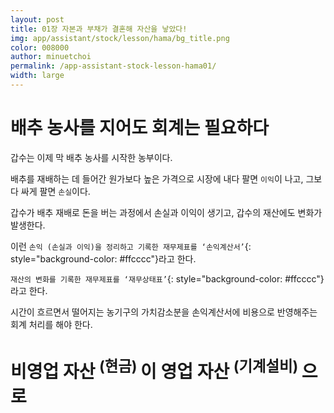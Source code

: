 ```yaml
---
layout: post
title: 01장 자본과 부채가 결혼해 자산을 낳았다!
img: app/assistant/stock/lesson/hama/bg_title.png
color: 008000
author: minuetchoi
permalink: /app-assistant-stock-lesson-hama01/
width: large
---
```


# 배추 농사를 지어도 회계는 필요하다

갑수는 이제 막 배추 농사를 시작한 농부이다.

배추를 재배하는 데 들어간 원가보다 높은 가격으로 시장에 내다 팔면 ``이익``이 나고, 그보다 싸게 팔면 ``손실``이다.

갑수가 배추 재배로 돈을 버는 과정에서 손실과 이익이 생기고, 갑수의 재산에도 변화가 발생한다.

이런 ``손익 (손실과 이익)을 정리하고 기록한 재무제표를 ‘손익계산서’``{: style="background-color: #ffcccc"}라고 한다.

``재산의 변화를 기록한 재무제표를 ‘재무상태표’``{: style="background-color: #ffcccc"}라고 한다.

시간이 흐르면서 떨어지는 농기구의 가치감소분을 손익계산서에 비용으로 반영해주는 회계 처리를 해야 한다.


# 비영업 자산 <sup> (현금) </sup> 이 영업 자산 <sup> (기계설비) </sup> 으로


<style>
.page-container {max-width: 1200px}
</style>